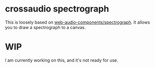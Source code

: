 # crossaudio spectrograph

This is loosely based on [web-audio-components/spectrograph](https://github.com/web-audio-components/spectrograph). It allows you to draw a spectrograph to a canvas.

# WIP

I am currently working on this, and it's not ready for use.
